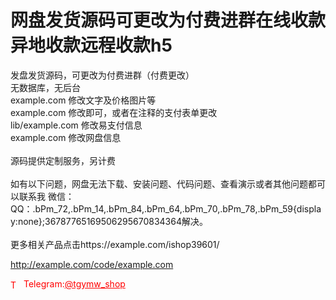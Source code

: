 # 网盘发货源码可更改为付费进群在线收款异地收款远程收款h5

发盘发货源码，可更改为付费进群（付费更改）<br>无数据库，无后台<br>example.com 修改文字及价格图片等<br>example.com 修改即可，或者在注释的支付表单更改<br>lib/example.com 修改易支付信息<br>example.com 修改网盘信息<br><br>源码提供定制服务，另计费<br><br>如有以下问题，网盘无法下载、安装问题、代码问题、查看演示或者其他问题都可以联系我 微信： QQ：.bPm_72,.bPm_14,.bPm_84,.bPm_64,.bPm_70,.bPm_78,.bPm_59{display:none};36787765169506295670834364解决。<br><br>更多相关产品点击https://example.com/ishop39601/<br>

http://example.com/code/example.com







<p style="color: red;"><img src="https://cdn-icons-png.flaticon.com/512/2111/2111646.png" alt="Telegram Icon" style="width: 16px; vertical-align: middle; margin-right: 5px;">Telegram:<a href="https://t.me/tgymw_shop" style="color: red;">@tgymw_shop</a></p>
